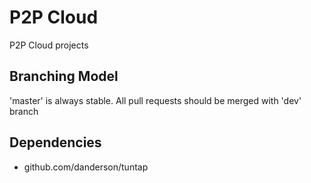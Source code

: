 P2P Cloud
===================

P2P Cloud projects

Branching Model
-------------------

'master' is always stable. All pull requests should be merged with 'dev' branch

Dependencies
-------------------

* github.com/danderson/tuntap
